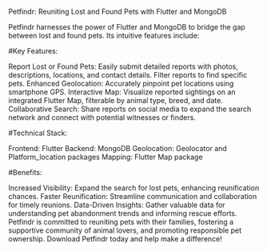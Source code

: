 
Petfindr: Reuniting Lost and Found Pets with Flutter and MongoDB

Petfindr harnesses the power of Flutter and MongoDB to bridge the gap between lost and found pets. Its intuitive features include:

#Key Features:

Report Lost or Found Pets: Easily submit detailed reports with photos, descriptions, locations, and contact details. Filter reports to find specific pets.
Enhanced Geolocation: Accurately pinpoint pet locations using smartphone GPS.
Interactive Map: Visualize reported sightings on an integrated Flutter Map, filterable by animal type, breed, and date.
Collaborative Search: Share reports on social media to expand the search network and connect with potential witnesses or finders.

#Technical Stack:

Frontend: Flutter
Backend: MongoDB
Geolocation: Geolocator and Platform_location packages
Mapping: Flutter Map package

#Benefits:

Increased Visibility: Expand the search for lost pets, enhancing reunification chances.
Faster Reunification: Streamline communication and collaboration for timely reunions.
Data-Driven Insights: Gather valuable data for understanding pet abandonment trends and informing rescue efforts.
Petfindr is committed to reuniting pets with their families, fostering a supportive community of animal lovers, and promoting responsible pet ownership. Download Petfindr today and help make a difference!
